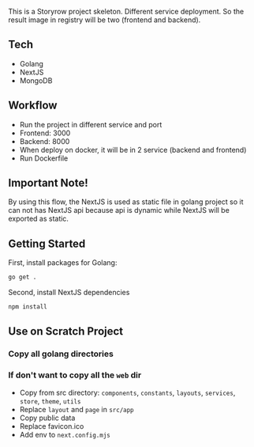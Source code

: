 This is a Storyrow project skeleton. Different service deployment. So the result image in registry will be two (frontend and backend).

## Tech

- Golang
- NextJS
- MongoDB

## Workflow
- Run the project in different service and port
- Frontend: 3000
- Backend: 8000
- When deploy on docker, it will be in 2 service (backend and frontend)
- Run Dockerfile

## Important Note!
By using this flow, the NextJS is used as static file in golang project so it can not has NextJS api because api is dynamic while NextJS will be exported as static.

## Getting Started

First, install packages for Golang:

```bash
go get .
```
Second, install NextJS dependencies

```bash
npm install
```

## Use on Scratch Project

### Copy all golang directories
### If don't want to copy all the ``web`` dir
- Copy from src directory: ``components``, ``constants``, ``layouts``, ``services``, ``store``, ``theme``, ``utils``
- Replace ``layout`` and ``page`` in ``src/app``
- Copy public data
- Replace favicon.ico
- Add env to ``next.config.mjs``
